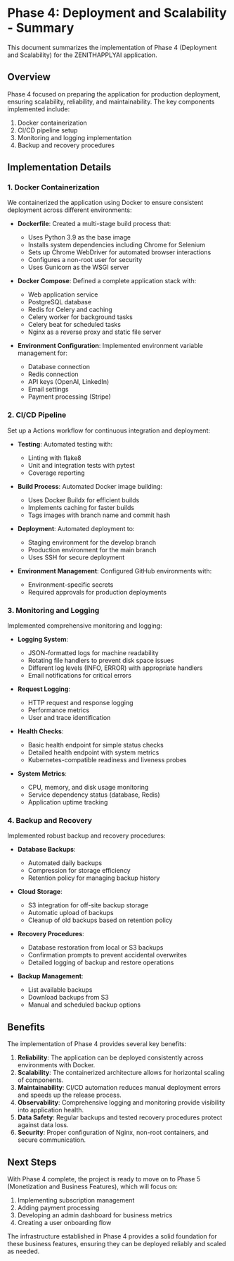 # Phase 4: Deployment and Scalability - Summary

This document summarizes the implementation of Phase 4 (Deployment and Scalability) for the ZENITHAPPLYAI application.

## Overview

Phase 4 focused on preparing the application for production deployment, ensuring scalability, reliability, and maintainability. The key components implemented include:

1. Docker containerization
2. CI/CD pipeline setup
3. Monitoring and logging implementation
4. Backup and recovery procedures

## Implementation Details

### 1. Docker Containerization

We containerized the application using Docker to ensure consistent deployment across different environments:

- **Dockerfile**: Created a multi-stage build process that:

  - Uses Python 3.9 as the base image
  - Installs system dependencies including Chrome for Selenium
  - Sets up Chrome WebDriver for automated browser interactions
  - Configures a non-root user for security
  - Uses Gunicorn as the WSGI server

- **Docker Compose**: Defined a complete application stack with:

  - Web application service
  - PostgreSQL database
  - Redis for Celery and caching
  - Celery worker for background tasks
  - Celery beat for scheduled tasks
  - Nginx as a reverse proxy and static file server

- **Environment Configuration**: Implemented environment variable management for:
  - Database connection
  - Redis connection
  - API keys (OpenAI, LinkedIn)
  - Email settings
  - Payment processing (Stripe)

### 2. CI/CD Pipeline

Set up a  Actions workflow for continuous integration and deployment:

- **Testing**: Automated testing with:

  - Linting with flake8
  - Unit and integration tests with pytest
  - Coverage reporting

- **Build Process**: Automated Docker image building:

  - Uses Docker Buildx for efficient builds
  - Implements caching for faster builds
  - Tags images with branch name and commit hash

- **Deployment**: Automated deployment to:

  - Staging environment for the develop branch
  - Production environment for the main branch
  - Uses SSH for secure deployment

- **Environment Management**: Configured GitHub environments with:
  - Environment-specific secrets
  - Required approvals for production deployments

### 3. Monitoring and Logging

Implemented comprehensive monitoring and logging:

- **Logging System**:

  - JSON-formatted logs for machine readability
  - Rotating file handlers to prevent disk space issues
  - Different log levels (INFO, ERROR) with appropriate handlers
  - Email notifications for critical errors

- **Request Logging**:

  - HTTP request and response logging
  - Performance metrics
  - User and trace identification

- **Health Checks**:

  - Basic health endpoint for simple status checks
  - Detailed health endpoint with system metrics
  - Kubernetes-compatible readiness and liveness probes

- **System Metrics**:
  - CPU, memory, and disk usage monitoring
  - Service dependency status (database, Redis)
  - Application uptime tracking

### 4. Backup and Recovery

Implemented robust backup and recovery procedures:

- **Database Backups**:

  - Automated daily backups
  - Compression for storage efficiency
  - Retention policy for managing backup history

- **Cloud Storage**:

  - S3 integration for off-site backup storage
  - Automatic upload of backups
  - Cleanup of old backups based on retention policy

- **Recovery Procedures**:

  - Database restoration from local or S3 backups
  - Confirmation prompts to prevent accidental overwrites
  - Detailed logging of backup and restore operations

- **Backup Management**:
  - List available backups
  - Download backups from S3
  - Manual and scheduled backup options

## Benefits

The implementation of Phase 4 provides several key benefits:

1. **Reliability**: The application can be deployed consistently across environments with Docker.
2. **Scalability**: The containerized architecture allows for horizontal scaling of components.
3. **Maintainability**: CI/CD automation reduces manual deployment errors and speeds up the release process.
4. **Observability**: Comprehensive logging and monitoring provide visibility into application health.
5. **Data Safety**: Regular backups and tested recovery procedures protect against data loss.
6. **Security**: Proper configuration of Nginx, non-root containers, and secure communication.

## Next Steps

With Phase 4 complete, the project is ready to move on to Phase 5 (Monetization and Business Features), which will focus on:

1. Implementing subscription management
2. Adding payment processing
3. Developing an admin dashboard for business metrics
4. Creating a user onboarding flow

The infrastructure established in Phase 4 provides a solid foundation for these business features, ensuring they can be deployed reliably and scaled as needed.
